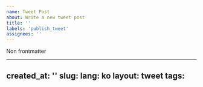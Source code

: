 ```yaml
---
name: Tweet Post
about: Write a new tweet post
title: ''
labels: 'publish_tweet'
assignees: ''
---
```


Non frontmatter

---
created_at: ''
slug:
lang: ko
layout: tweet
tags:
---


